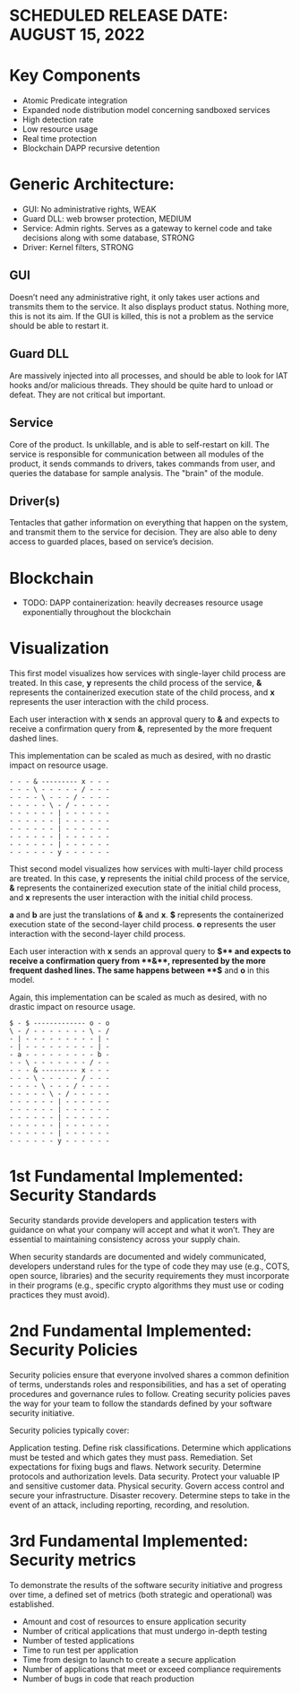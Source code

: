 # SCHEDULED RELEASE DATE: AUGUST 15, 2022

# Key Components
- Atomic Predicate integration
- Expanded node distribution model concerning sandboxed services
- High detection rate
- Low resource usage
- Real time protection
- Blockchain DAPP recursive detention


# Generic Architecture:
- GUI: No administrative rights, WEAK
- Guard DLL: web browser protection, MEDIUM
- Service: Admin rights. Serves as a gateway to kernel code and take decisions along with some database, STRONG
- Driver: Kernel filters, STRONG

## GUI
Doesn’t need any administrative right, it only takes user actions and transmits them to the service. It also displays product status. Nothing more, this is not its aim. If the GUI is killed, this is not a problem as the service should be able to restart it.

## Guard DLL
Are massively injected into all processes, and should be able to look for IAT hooks and/or malicious threads. They should be quite hard to unload or defeat. They are not critical but important.

## Service
Core of the product. Is unkillable, and is able to self-restart on kill. The service is responsible for communication between all modules of the product, it sends commands to drivers, takes commands from user, and queries the database for sample analysis. The "brain" of the module.

## Driver(s)
Tentacles that gather information on everything that happen on the system, and transmit them to the service for decision. They are also able to deny access to guarded places, based on service’s decision.

# Blockchain
- TODO: DAPP containerization: heavily decreases resource usage exponentially throughout the blockchain

# Visualization
This first model visualizes how services with single-layer child process are treated. In this case, **y** represents the child process of the service, **&** represents the containerized execution state of the child process, and **x** represents the user interaction with the child process.

Each user interaction with **x** sends an approval query to **&** and expects to receive a confirmation query from **&**, represented by the more frequent dashed lines.

This implementation can be scaled as much as desired, with no drastic impact on resource usage.

    - - - & --------- x - - -
    - - - \ - - - - - / - - -
    - - - - \ - - - / - - - -
    - - - - - \ - / - - - - -
    - - - - - - | - - - - - - 
    - - - - - - | - - - - - - 
    - - - - - - | - - - - - - 
    - - - - - - | - - - - - - 
    - - - - - - | - - - - - - 
    - - - - - - y - - - - - - 

Thist second model visualizes how services with multi-layer child process are treated. In this case, **y** represents the initial child process of the service, **&** represents the containerized execution state of the initial child process, and **x** represents the user interaction with the initial child process. 

**a** and **b** are just the translations of **&** and **x**. **$** represents the containerized execution state of the second-layer child process. **o** represents the user interaction with the second-layer child process.

Each user interaction with **x** sends an approval query to **$** and expects to receive a confirmation query from **&**, represented by the more frequent dashed lines. The same happens between **$** and **o** in this model.

Again, this implementation can be scaled as much as desired, with no drastic impact on resource usage.

    $ - $ ------------- o - o
    \ - / - - - - - - - \ - /
    - | - - - - - - - - - | -
    - | - - - - - - - - - | -
    - a - - - - - - - - - b -
    - - \ - - - - - - - / - -
    - - - & --------- x - - -
    - - - \ - - - - - / - - -
    - - - - \ - - - / - - - -
    - - - - - \ - / - - - - -
    - - - - - - | - - - - - - 
    - - - - - - | - - - - - - 
    - - - - - - | - - - - - - 
    - - - - - - | - - - - - - 
    - - - - - - | - - - - - - 
    - - - - - - y - - - - - - 
# 1st Fundamental Implemented: Security Standards
Security standards provide developers and application testers with guidance on what your company will accept and what it won’t. They are essential to maintaining consistency across your supply chain.

When security standards are documented and widely communicated, developers understand rules for the type of code they may use (e.g., COTS, open source, libraries) and the security requirements they must incorporate in their programs (e.g., specific crypto algorithms they must use or coding practices they must avoid).

# 2nd Fundamental Implemented: Security Policies
Security policies ensure that everyone involved shares a common definition of terms, understands roles and responsibilities, and has a set of operating procedures and governance rules to follow. Creating security policies paves the way for your team to follow the standards defined by your software security initiative.

Security policies typically cover:

Application testing. Define risk classifications. Determine which applications must be tested and which gates they must pass.
Remediation. Set expectations for fixing bugs and flaws.
Network security. Determine protocols and authorization levels.
Data security. Protect your valuable IP and sensitive customer data.
Physical security. Govern access control and secure your infrastructure.
Disaster recovery. Determine steps to take in the event of an attack, including reporting, recording, and resolution.

# 3rd Fundamental Implemented: Security metrics
To demonstrate the results of the software security initiative and  progress over time, a defined set of metrics (both strategic and operational) was established.
- Amount and cost of resources to ensure application security
- Number of critical applications that must undergo in-depth testing
- Number of tested applications
- Time to run test per application
- Time from design to launch to create a secure application
- Number of applications that meet or exceed compliance requirements
- Number of bugs in code that reach production
